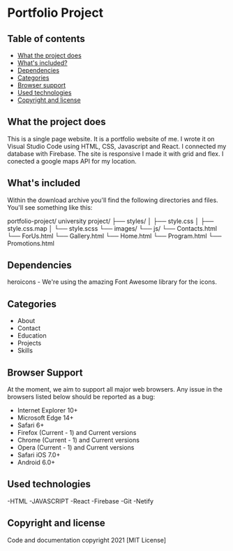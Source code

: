 # Portfolio Project

## Table of contents
- [What the project does](#What-the-project-does)
- [What's included?](#whats-included)
- [Dependencies](#dependencies)
- [Categories](#categories)
- [Browser support](#browser-support)
- [Used technologies](#used-technologies)
- [Copyright and license](#copyright-and-license)

## What the project does
This is a single page website. It is a portfolio website of me. I wrote it on Visual Studio Code using HTML, CSS, Javascript and React. I connected my database with Firebase. The site is responsive I made it with grid and flex. I conected a google maps API for my location.

## What's included
Within the download archive you'll find the following directories and files. You'll see something like this:

portfolio-project/
university project/
   ├── styles/
   │   ├── style.css
   │   ├── style.css.map
   │   └── style.scss
   └── images/
   └── js/
   └── Contacts.html
   └── ForUs.html
   └── Gallery.html
   └── Home.html
   └── Program.html
   └── Promotions.html

## Dependencies
heroicons - We're using the amazing Font Awesome library for the icons.

## Categories
- About
- Contact
- Education
- Projects
- Skills

## Browser Support
At the moment, we aim to support all major web browsers. Any issue in the browsers listed below should be reported as a bug:
- Internet Explorer 10+
- Microsoft Edge 14+
- Safari 6+
- Firefox (Current - 1) and Current versions
- Chrome (Current - 1) and Current versions
- Opera (Current - 1) and Current versions
- Safari iOS 7.0+
- Android 6.0+

## Used technologies
-HTML
-JAVASCRIPT
-React
-Firebase
-Git
-Netify


## Copyright and license

Code and documentation copyright 2021  [MIT License]
